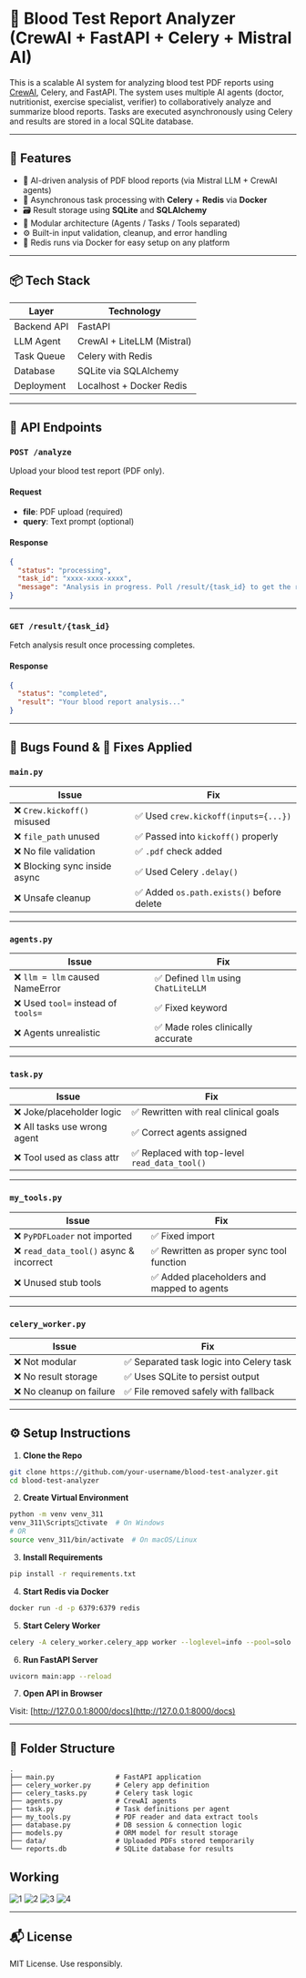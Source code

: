 # 🧪 Blood Test Report Analyzer (CrewAI + FastAPI + Celery + Mistral AI)

This is a scalable AI system for analyzing blood test PDF reports using [CrewAI](https://github.com/joaomdmoura/crewai), Celery, and FastAPI. The system uses multiple AI agents (doctor, nutritionist, exercise specialist, verifier) to collaboratively analyze and summarize blood reports. Tasks are executed asynchronously using Celery and results are stored in a local SQLite database.

---

## 🚀 Features

- 🧠 AI-driven analysis of PDF blood reports (via Mistral LLM + CrewAI agents)
- 🔄 Asynchronous task processing with **Celery** + **Redis** via **Docker**
- 🗃️ Result storage using **SQLite** and **SQLAlchemy**
- 📁 Modular architecture (Agents / Tasks / Tools separated)
- ⚙️ Built-in input validation, cleanup, and error handling
- 🐳 Redis runs via Docker for easy setup on any platform

---

## 📦 Tech Stack

| Layer       | Technology                    |
|------------ |-------------------------------|
| Backend API | FastAPI                        |
| LLM Agent   | CrewAI + LiteLLM (Mistral)     |
| Task Queue  | Celery with Redis              |
| Database    | SQLite via SQLAlchemy          |
| Deployment  | Localhost + Docker Redis       |

---

## 📸 API Endpoints

### `POST /analyze`

Upload your blood test report (PDF only).

#### Request

- **file**: PDF upload (required)
- **query**: Text prompt (optional)

#### Response

```json
{
  "status": "processing",
  "task_id": "xxxx-xxxx-xxxx",
  "message": "Analysis in progress. Poll /result/{task_id} to get the report."
}
```

---

### `GET /result/{task_id}`

Fetch analysis result once processing completes.

#### Response

```json
{
  "status": "completed",
  "result": "Your blood report analysis..."
}
```

---

## 🐛 Bugs Found & 🔧 Fixes Applied

### `main.py`

| Issue                         | Fix                                      |
|------------------------------|------------------------------------------|
| ❌ `Crew.kickoff()` misused   | ✅ Used `crew.kickoff(inputs={...})`     |
| ❌ `file_path` unused         | ✅ Passed into `kickoff()` properly      |
| ❌ No file validation         | ✅ `.pdf` check added                    |
| ❌ Blocking sync inside async | ✅ Used Celery `.delay()`                |
| ❌ Unsafe cleanup             | ✅ Added `os.path.exists()` before delete|

---

### `agents.py`

| Issue                             | Fix                                  |
|----------------------------------|--------------------------------------|
| ❌ `llm = llm` caused NameError   | ✅ Defined `llm` using `ChatLiteLLM` |
| ❌ Used `tool=` instead of `tools=` | ✅ Fixed keyword                    |
| ❌ Agents unrealistic              | ✅ Made roles clinically accurate    |

---

### `task.py`

| Issue                      | Fix                                           |
|---------------------------|-----------------------------------------------|
| ❌ Joke/placeholder logic  | ✅ Rewritten with real clinical goals         |
| ❌ All tasks use wrong agent | ✅ Correct agents assigned                  |
| ❌ Tool used as class attr | ✅ Replaced with top-level `read_data_tool()`|

---

### `my_tools.py`

| Issue                                   | Fix                                      |
|----------------------------------------|------------------------------------------|
| ❌ `PyPDFLoader` not imported           | ✅ Fixed import                           |
| ❌ `read_data_tool()` async & incorrect | ✅ Rewritten as proper sync tool function|
| ❌ Unused stub tools                    | ✅ Added placeholders and mapped to agents|

---

### `celery_worker.py`

| Issue                    | Fix                                       |
|--------------------------|-------------------------------------------|
| ❌ Not modular            | ✅ Separated task logic into Celery task  |
| ❌ No result storage      | ✅ Uses SQLite to persist output          |
| ❌ No cleanup on failure  | ✅ File removed safely with fallback      |

---

## ⚙️ Setup Instructions

1. **Clone the Repo**

```bash
git clone https://github.com/your-username/blood-test-analyzer.git
cd blood-test-analyzer
```

2. **Create Virtual Environment**

```bash
python -m venv venv_311
venv_311\Scriptsctivate  # On Windows
# OR
source venv_311/bin/activate  # On macOS/Linux
```

3. **Install Requirements**

```bash
pip install -r requirements.txt
```

4. **Start Redis via Docker**

```bash
docker run -d -p 6379:6379 redis
```

5. **Start Celery Worker**

```bash
celery -A celery_worker.celery_app worker --loglevel=info --pool=solo
```

6. **Run FastAPI Server**

```bash
uvicorn main:app --reload
```

7. **Open API in Browser**

Visit: [http://127.0.0.1:8000/docs](http://127.0.0.1:8000/docs)

---

## 📁 Folder Structure

```
.
├── main.py               # FastAPI application
├── celery_worker.py      # Celery app definition
├── celery_tasks.py       # Celery task logic
├── agents.py             # CrewAI agents
├── task.py               # Task definitions per agent
├── my_tools.py           # PDF reader and data extract tools
├── database.py           # DB session & connection logic
├── models.py             # ORM model for result storage
├── data/                 # Uploaded PDFs stored temporarily
└── reports.db            # SQLite database for results
```
## Working
![1](https://github.com/user-attachments/assets/464bd7f3-a15b-4ca7-8142-a07ecccefb63)
![2](https://github.com/user-attachments/assets/025ce58c-4859-4f5c-94dc-a9999aaf9954)
![3](https://github.com/user-attachments/assets/af82f90c-5c72-42f8-a675-0acc8ab69042)
![4](https://github.com/user-attachments/assets/f120e820-0418-42fc-b5e9-3f3e12d6a2f6)

---

## 📬 License

MIT License. Use responsibly.
